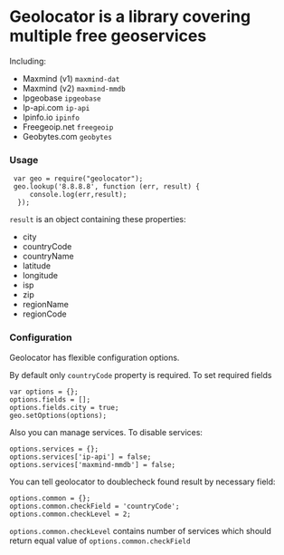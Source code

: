 Geolocator is a library covering multiple free geoservices
==========================================================

Including:
 - Maxmind (v1) `maxmind-dat`
 - Maxmind (v2) `maxmind-mmdb`
 - Ipgeobase `ipgeobase`
 - Ip-api.com `ip-api`
 - Ipinfo.io `ipinfo`
 - Freegeoip.net `freegeoip`
 - Geobytes.com `geobytes`

 ### Usage

 ```
  var geo = require("geolocator");
  geo.lookup('8.8.8.8', function (err, result) {
      console.log(err,result);
   });
  ```

  `result` is an object containing these properties:
  - city
  - countryCode
  - countryName
  - latitude
  - longitude
  - isp
  - zip
  - regionName
  - regionCode

  ### Configuration

  Geolocator has flexible configuration options.

  By default only `countryCode` property is required. To set required fields

  ```
  var options = {};
  options.fields = [];
  options.fields.city = true;
  geo.setOptions(options);
   ```

   Also you can manage services. To disable services:

   ```
   options.services = {};
   options.services['ip-api'] = false;
   options.services['maxmind-mmdb'] = false;
   ```

   You can tell geolocator to doublecheck found result by necessary field:

   ```
   options.common = {};
   options.common.checkField = 'countryCode';
   options.common.checkLevel = 2;
   ```

   `options.common.checkLevel` contains number of services which should return equal value of `options.common.checkField`

